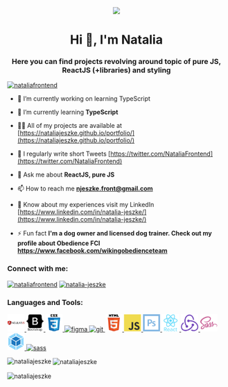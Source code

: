 <div id="header" align="center">
  <img src="https://media.giphy.com/media/L1R1tvI9svkIWwpVYr/giphy.gif" width="300"/>
</div>
<h1 align="center">Hi 👋, I'm Natalia</h1>
<h3 align="center">Here you can find projects revolving around topic of pure JS, ReactJS (+libraries) and styling</h3>

<p align="left"> <a href="https://twitter.com/nataliafrontend" target="blank"><img src="https://img.shields.io/twitter/follow/nataliafrontend?logo=twitter&style=for-the-badge" alt="nataliafrontend" /></a> </p>

- 🔭 I’m currently working on learning TypeScript

- 🌱 I’m currently learning **TypeScript**

- 👨‍💻 All of my projects are available at [https://nataliajeszke.github.io/portfolio/](https://nataliajeszke.github.io/portfolio/)

- 📝 I regularly write short Tweets [https://twitter.com/NataliaFrontend](https://twitter.com/NataliaFrontend)

- 💬 Ask me about **ReactJS, pure JS**

- 📫 How to reach me **njeszke.front@gmail.com**

- 📄 Know about my experiences visit my LinkedIn [https://www.linkedin.com/in/natalia-jeszke/](https://www.linkedin.com/in/natalia-jeszke/)

- ⚡ Fun fact **I'm a dog owner and licensed dog trainer. Check out my profile about Obedience FCI https://www.facebook.com/wikingobedienceteam**

<h3 align="left">Connect with me:</h3>
<p align="left">
<a href="https://twitter.com/nataliafrontend" target="blank"><img align="center" src="https://raw.githubusercontent.com/rahuldkjain/github-profile-readme-generator/master/src/images/icons/Social/twitter.svg" alt="nataliafrontend" height="30" width="40" /></a>
<a href="https://linkedin.com/in/natalia-jeszke" target="blank"><img align="center" src="https://raw.githubusercontent.com/rahuldkjain/github-profile-readme-generator/master/src/images/icons/Social/linked-in-alt.svg" alt="natalia-jeszke" height="30" width="40" /></a>
</p>

<h3 align="left">Languages and Tools:</h3>
<p align="left"> <a href="https://angular.io" target="_blank" rel="noreferrer"> <img src="https://raw.githubusercontent.com/devicons/devicon/master/icons/angularjs/angularjs-original-wordmark.svg" alt="angularjs" width="40" height="40"/> </a> <a href="https://getbootstrap.com" target="_blank" rel="noreferrer"> <img src="https://raw.githubusercontent.com/devicons/devicon/master/icons/bootstrap/bootstrap-plain-wordmark.svg" alt="bootstrap" width="40" height="40"/> </a> <a href="https://www.w3schools.com/css/" target="_blank" rel="noreferrer"> <img src="https://raw.githubusercontent.com/devicons/devicon/master/icons/css3/css3-original-wordmark.svg" alt="css3" width="40" height="40"/> </a> <a href="https://www.figma.com/" target="_blank" rel="noreferrer"> <img src="https://www.vectorlogo.zone/logos/figma/figma-icon.svg" alt="figma" width="40" height="40"/> </a> <a href="https://git-scm.com/" target="_blank" rel="noreferrer"> <img src="https://www.vectorlogo.zone/logos/git-scm/git-scm-icon.svg" alt="git" width="40" height="40"/> </a> <a href="https://www.w3.org/html/" target="_blank" rel="noreferrer"> <img src="https://raw.githubusercontent.com/devicons/devicon/master/icons/html5/html5-original-wordmark.svg" alt="html5" width="40" height="40"/> </a> <a href="https://developer.mozilla.org/en-US/docs/Web/JavaScript" target="_blank" rel="noreferrer"> <img src="https://raw.githubusercontent.com/devicons/devicon/master/icons/javascript/javascript-original.svg" alt="javascript" width="40" height="40"/> </a> <a href="https://www.photoshop.com/en" target="_blank" rel="noreferrer"> <img src="https://raw.githubusercontent.com/devicons/devicon/master/icons/photoshop/photoshop-line.svg" alt="photoshop" width="40" height="40"/> </a> <a href="https://reactjs.org/" target="_blank" rel="noreferrer"> <img src="https://raw.githubusercontent.com/devicons/devicon/master/icons/react/react-original-wordmark.svg" alt="react" width="40" height="40"/> </a> <a href="https://redux.js.org" target="_blank" rel="noreferrer"> <img src="https://raw.githubusercontent.com/devicons/devicon/master/icons/redux/redux-original.svg" alt="redux" width="40" height="40"/> </a> <a href="https://sass-lang.com" target="_blank" rel="noreferrer"> <img src="https://raw.githubusercontent.com/devicons/devicon/master/icons/sass/sass-original.svg" alt="sass" width="40" height="40"/> </a> <a href="https://sass-lang.com" target="_blank" rel="noreferrer"> <img src="https://github.com/devicons/devicon/blob/master/icons/webpack/webpack-original.svg" alt="sass" width="40" height="40"/>
  <img src="https://www.chartjs.org/media/logo-title.svg" alt="sass" width="40" height="40"/></a></p>
<p><img align="left" src="https://github-readme-stats.vercel.app/api/top-langs?username=nataliajeszke&show_icons=true&locale=en&layout=compact" alt="nataliajeszke" /></p>

<p>&nbsp;<img align="center" src="https://github-readme-stats.vercel.app/api?username=nataliajeszke&show_icons=true&locale=en" alt="nataliajeszke" /></p>

<p><img align="center" src="https://github-readme-streak-stats.herokuapp.com/?user=nataliajeszke&" alt="nataliajeszke" /></p>
